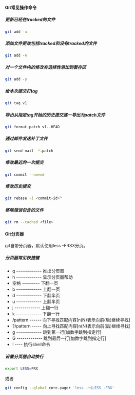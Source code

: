#### Git常见操作命令
##### 更新已经在tracked的文件
```bash
git add -u
```

##### 添加文件更改包括tracked和没有tracked的文件
```bash
git add -A
```

##### 对一个文件内的修改有选择性添加到暂存区
```bash
git add -p
```

##### 给本次提交打tag
```bash
git tag v1
```

##### 导出从指定tag开始的历史提交逐一导出为patch文件
```bash
git format-patch v1..HEAD
```

##### 通过邮件发送补丁文件
```bash
git send-mail  *.patch
```

##### 修改最近的一次提交
```bash
git commit --amend
```

##### 修改历史提交
```bash
git rebase -i <commit-id>^
```

##### 移除错误包含的文件
```bash
git rm --cached <file>
```

#### Git分页器
git自带分页器，默认使用less -FRSX分页。

##### 分页器常见快捷键
- q ------------- 推出分页器
- h ------------- 显示分页器帮助
- 空格 --------- 下翻一页
- b ------------- 上翻一页
- d ------------- 下翻半页
- u ------------- 上翻半页
- j ------------- 上翻一行
- k ------------- 下翻一行
- /pattern ------ 向下寻找匹配内容[n(N)表示向前(后)继续寻找]
- ?/pattern ----- 向上寻找匹配内容[n(N)表示向前(后)继续寻找]
- g ------------- 跳到第一行[加数字跳到指定行]
- G ------------- 跳到最后一行[加数字跳到指定行]
- !<command> ---- 执行shell命令


##### 设置分页器自动换行
```bash
export LESS=FRX
```
或者
```bash
git config --global core.pager 'less -+$LESS -FRX'
```
